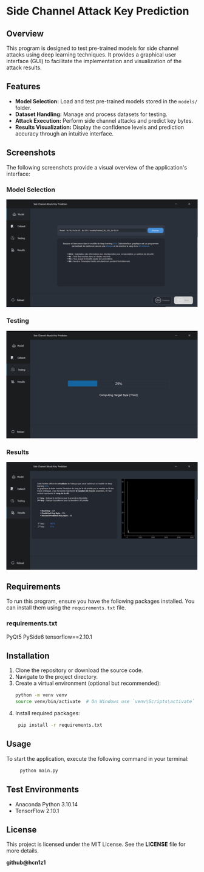 # Side Channel Attack Key Prediction

## Overview
This program is designed to test pre-trained models for side channel attacks using deep learning techniques. It provides a graphical user interface (GUI) to facilitate the implementation and visualization of the attack results.

## Features
- **Model Selection:** Load and test pre-trained models stored in the `models/` folder.
- **Dataset Handling:** Manage and process datasets for testing.
- **Attack Execution:** Perform side channel attacks and predict key bytes.
- **Results Visualization:** Display the confidence levels and prediction accuracy through an intuitive interface.

## Screenshots
The following screenshots provide a visual overview of the application's interface:

### Model Selection
![Model Selection](assets/screenshots/model.png)

### Testing
![Testing](assets/screenshots/testing.png)

### Results
![Results](assets/screenshots/graph.png)

## Requirements
To run this program, ensure you have the following packages installed. You can install them using the `requirements.txt` file.

### requirements.txt
PyQt5
PySide6
tensorflow==2.10.1


## Installation
1. Clone the repository or download the source code.
2. Navigate to the project directory.
3. Create a virtual environment (optional but recommended):
   ```bash
   python -m venv venv
   source venv/bin/activate  # On Windows use `venv\Scripts\activate`
   ```
4. Install required packages:
   ```bash
    pip install -r requirements.txt
   ```

## Usage
To start the application, execute the following command in your terminal:
   ```bash
        python main.py
   ```

## Test Environments
- Anaconda Python 3.10.14
- TensorFlow 2.10.1

## License
This project is licensed under the MIT License. See the **LICENSE** file for more details.

**github@hcn1z1**